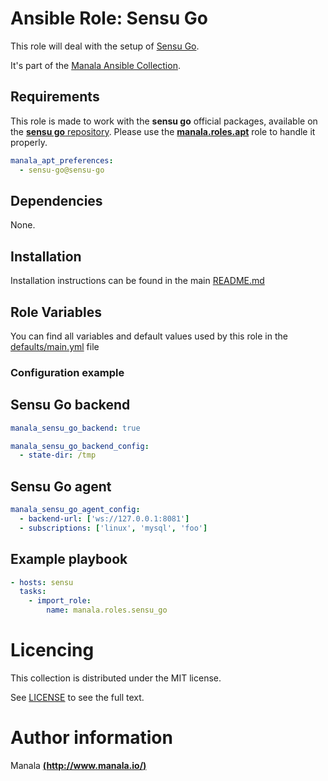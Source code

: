 # Ansible Role: Sensu Go

This role will deal with the setup of [Sensu Go](https://sensu.io/).

It's part of the [Manala Ansible Collection](https://galaxy.ansible.com/manala/roles).

## Requirements

This role is made to work with the __sensu go__ official packages, available on the [__sensu go__ repository](https://packagecloud.io/sensu/stable/). Please use the [**manala.roles.apt**](../apt/) role to handle it properly.

```yaml
manala_apt_preferences:
  - sensu-go@sensu-go
```

## Dependencies

None.

## Installation

Installation instructions can be found in the main [README.md](https://github.com/manala/ansible-roles/blob/master/README.md)

## Role Variables

You can find all variables and default values used by this role in the [defaults/main.yml](./defaults/main.yml) file

### Configuration example

## Sensu Go backend

```yaml
manala_sensu_go_backend: true

manala_sensu_go_backend_config:
  - state-dir: /tmp
```

## Sensu Go agent

```yaml
manala_sensu_go_agent_config:
  - backend-url: ['ws://127.0.0.1:8081']
  - subscriptions: ['linux', 'mysql', 'foo']
```

## Example playbook

```yaml
- hosts: sensu
  tasks:
    - import_role:
        name: manala.roles.sensu_go
```

# Licencing

This collection is distributed under the MIT license.

See [LICENSE](https://opensource.org/licenses/MIT) to see the full text.

# Author information

Manala [**(http://www.manala.io/)**](http://www.manala.io)
